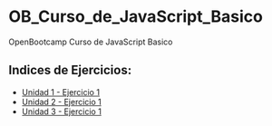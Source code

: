 # OB_Curso_de_JavaScript_Basico
OpenBootcamp Curso de JavaScript Basico

## Indices de Ejercicios:
- [Unidad 1 - Ejercicio 1](unidad_01)
- [Unidad 2 - Ejercicio 1](unidad_02)
- [Unidad 3 - Ejercicio 1](unidad_03)
